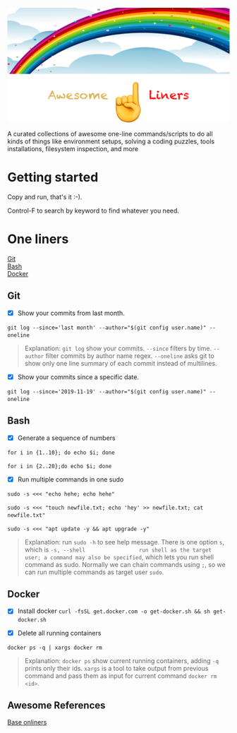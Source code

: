 <p align="center">
  <img src="https://github.com/10000TB/Awesome-One-Liner/blob/master/resources/imgs/awesome-one-liners-logo.png" />
</p>

A curated collections of awesome one-line commands/scripts to do all kinds of things like environment setups, solving a coding puzzles, tools installations, filesystem inspection, and more

# Getting started

Copy and run, that's it :-).

Control-F to search by keyword to find whatever you need.

# One liners

[Git](#git)  
[Bash](#bash)  
[Docker](#docker)

## Git

- [x] Show your commits from last month.

`git log --since='last month' --author="$(git config user.name)" --oneline`

> Explanation: `git log` show your commits. `--since` filters by time. `--author` filter commits by author name regex. `--oneline` asks git to show only one line summary of each commit instead of multilines.

- [x] Show your commits since a specific date.

`git log --since='2019-11-19' --author="$(git config user.name)" --oneline`


## Bash
- [x] Generate a sequence of numbers

`for i in {1..10}; do echo $i; done`

`for i in {2..20};do echo $i; done`

- [x] Run multiple commands in one sudo

`sudo -s <<< "echo hehe; echo hehe"`

`sudo -s <<< "touch newfile.txt; echo 'hey' >> newfile.txt; cat newfile.txt"`

`sudo -s <<< "apt update -y && apt upgrade -y"`

>Explanation: run `sudo -h` to see help message. There is one option `s`, which is `-s, --shell                 run shell as the target user; a command may also be specified`, which lets you run shell command as sudo. Normally we can chain commands using `;`, so we can run multiple commands as target user `sudo`.

## Docker

- [x] Install docker
`curl -fsSL get.docker.com -o get-docker.sh && sh get-docker.sh`

- [x] Delete all running containers

`docker ps -q | xargs docker rm`

> Explanation: `docker ps` show current running containers, adding `-q` prints only their ids. `xargs` is a tool to take output from previous command and pass them as input for current command `docker rm <id>`.



## Awesome References

[Base onliners](http://www.bashoneliners.com/oneliners/active/)
